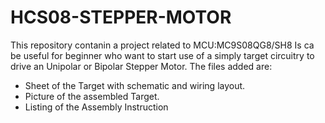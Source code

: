# HCS08-STEPPER-MOTOR
This repository contanin a project related to MCU:MC9S08QG8/SH8
Is ca be useful for beginner who want to start use of a simply target circuitry 
to drive an Unipolar or Bipolar Stepper Motor.
The files added are:
-  Sheet of the Target with schematic and wiring layout.
-  Picture of the assembled Target.
-  Listing of the Assembly Instruction
